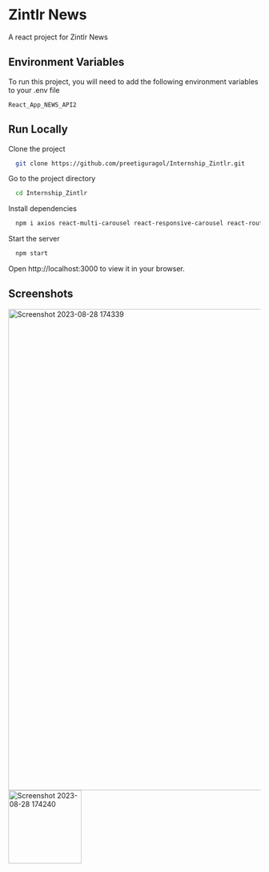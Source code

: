 

# Zintlr News

A react project for Zintlr News


## Environment Variables

To run this project, you will need to add the following environment variables to your .env file

`React_App_NEWS_API2`



## Run Locally

Clone the project

```bash
  git clone https://github.com/preetiguragol/Internship_Zintlr.git
```

Go to the project directory

```bash
  cd Internship_Zintlr
```

Install dependencies

```bash
  npm i axios react-multi-carousel react-responsive-carousel react-router-dom react-icons
```

Start the server

```bash
  npm start
```

Open http://localhost:3000 to view it in your browser.


## Screenshots
<img width="960" alt="Screenshot 2023-08-28 174339" src="https://github.com/preetiguragol/Internship_Zintlr/assets/108183476/ffde0420-ad02-4085-8f0f-310cea359ee9">




<img width="146" alt="Screenshot 2023-08-28 174240" src="https://github.com/preetiguragol/Internship_Zintlr/assets/108183476/138c32f9-5925-48ed-b85e-e2d5bc40961a">






